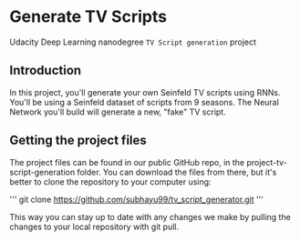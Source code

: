 # Generate TV Scripts
Udacity Deep Learning nanodegree `TV Script generation` project 

## Introduction
In this project, you'll generate your own Seinfeld TV scripts using RNNs. You'll be using a Seinfeld dataset of scripts from 9 seasons. The Neural Network you'll build will generate a new, "fake" TV script.

## Getting the project files
The project files can be found in our public GitHub repo, in the project-tv-script-generation folder. You can download the files from there, but it's better to clone the repository to your computer using:

'''
         git clone https://github.com/subhayu99/tv_script_generator.git
'''

This way you can stay up to date with any changes we make by pulling the changes to your local repository with git pull.
